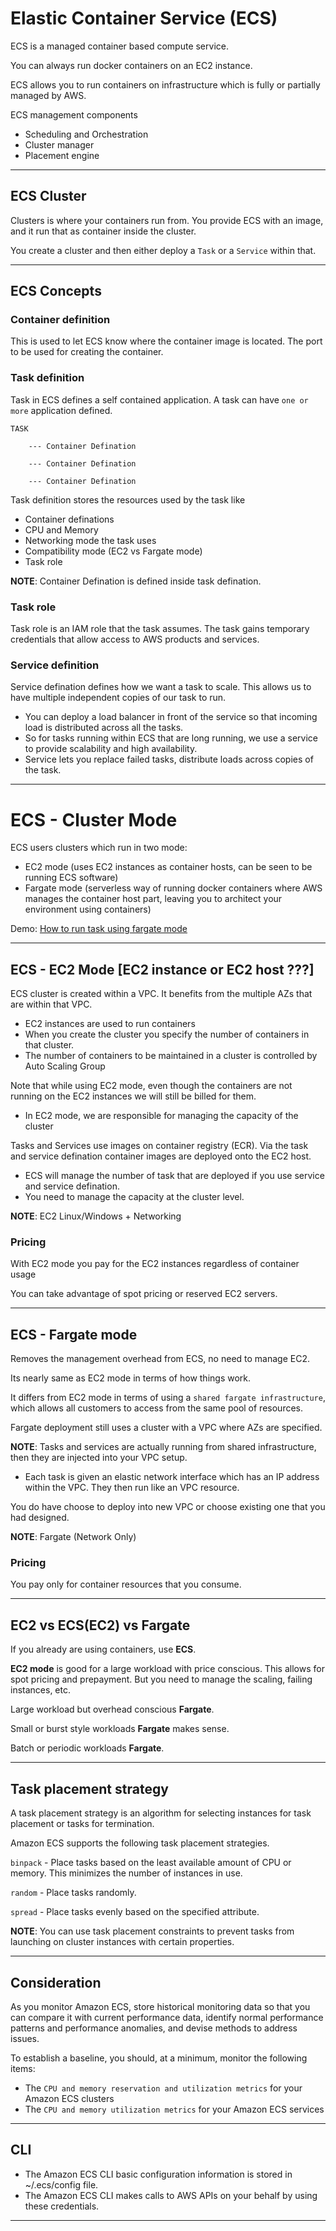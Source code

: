 # Elastic Container Service (ECS)

ECS is a managed container based compute service.

You can always run docker containers on an EC2 instance.

ECS allows you to run containers on infrastructure which is fully or partially managed by AWS.

ECS management components

- Scheduling and Orchestration
- Cluster manager
- Placement engine

---

## ECS Cluster

Clusters is where your containers run from. You provide ECS with an image, and it run that as container inside the cluster.

You create a cluster and then either deploy a `Task` or a `Service` within that.

---

## ECS Concepts

### Container definition

This is used to let ECS know where the container image is located. The port to be used for creating the container.

### Task definition

Task in ECS defines a self contained application. A task can have `one or more` application defined.

```
TASK

    --- Container Defination

    --- Container Defination

    --- Container Defination

```

Task definition stores the resources used by the task like

- Container definations
- CPU and Memory
- Networking mode the task uses
- Compatibility mode (EC2 vs Fargate mode)
- Task role

**NOTE**: Container Defination is defined inside task defination.

### Task role

Task role is an IAM role that the task assumes. The task gains temporary credentials that allow access to AWS products and services.

### Service definition

Service defination defines how we want a task to scale. This allows us to have multiple independent copies of our task to run.

- You can deploy a load balancer in front of the service so that incoming load is distributed across all the tasks.
- So for tasks running within ECS that are long running, we use a service to provide scalability and high availability.
- Service lets you replace failed tasks, distribute loads across copies of the task.

---

# ECS - Cluster Mode

ECS users clusters which run in two mode:

- EC2 mode (uses EC2 instances as container hosts, can be seen to be running ECS software)
- Fargate mode (serverless way of running docker containers where AWS manages the container host part, leaving you to architect your environment using containers)

Demo: [How to run task using fargate mode](https://learn.cantrill.io/courses/1101194/lectures/36185027)

---

## ECS - EC2 Mode [EC2 instance or EC2 host ???]

ECS cluster is created within a VPC. It benefits from the multiple AZs that are within that VPC.

- EC2 instances are used to run containers
- When you create the cluster you specify the number of containers in that cluster.
- The number of containers to be maintained in a cluster is controlled by Auto Scaling Group

Note that while using EC2 mode, even though the containers are not running on the EC2 instances we will still be billed for them.

- In EC2 mode, we are responsible for managing the capacity of the cluster

Tasks and Services use images on container registry (ECR). Via the task and service defination container images are deployed onto the EC2 host.

- ECS will manage the number of task that are deployed if you use service and service defination.
- You need to manage the capacity at the cluster level.

**NOTE**: EC2 Linux/Windows + Networking

### Pricing

With EC2 mode you pay for the EC2 instances regardless of container usage

You can take advantage of spot pricing or reserved EC2 servers.

---

## ECS - Fargate mode

Removes the management overhead from ECS, no need to manage EC2.

Its nearly same as EC2 mode in terms of how things work.

It differs from EC2 mode in terms of using a `shared fargate infrastructure`, which allows all customers to access from the same pool of resources.

Fargate deployment still uses a cluster with a VPC where AZs are specified.

**NOTE**: Tasks and services are actually running from shared infrastructure, then they are injected into your VPC setup.

- Each task is given an elastic network interface which has an IP address within the VPC. They then run like an VPC resource.

You do have choose to deploy into new VPC or choose existing one that you had designed.

**NOTE**: Fargate (Network Only)

### Pricing

You pay only for container resources that you consume.

---

## EC2 vs ECS(EC2) vs Fargate

If you already are using containers, use **ECS**.

**EC2 mode** is good for a large workload with price conscious. This allows for spot pricing and prepayment. But you need to manage the scaling, failing instances, etc.

Large workload but overhead conscious **Fargate**.

Small or burst style workloads **Fargate** makes sense.

Batch or periodic workloads **Fargate**.

---

## Task placement strategy

A task placement strategy is an algorithm for selecting instances for task placement or tasks for termination.

Amazon ECS supports the following task placement strategies.

`binpack` - Place tasks based on the least available amount of CPU or memory. This minimizes the number of instances in use.

`random` - Place tasks randomly.

`spread` - Place tasks evenly based on the specified attribute.

**NOTE**: You can use task placement constraints to prevent tasks from launching on cluster instances with certain properties.

---

## Consideration

As you monitor Amazon ECS, store historical monitoring data so that you can compare it with current performance data, identify normal performance patterns and performance anomalies, and devise methods to address issues.

To establish a baseline, you should, at a minimum, monitor the following items:

- The `CPU and memory reservation and utilization metrics` for your Amazon ECS clusters
- The `CPU and memory utilization metrics` for your Amazon ECS services

---

## CLI

- The Amazon ECS CLI basic configuration information is stored in ~/.ecs/config file.
- The Amazon ECS CLI makes calls to AWS APIs on your behalf by using these credentials.

---
